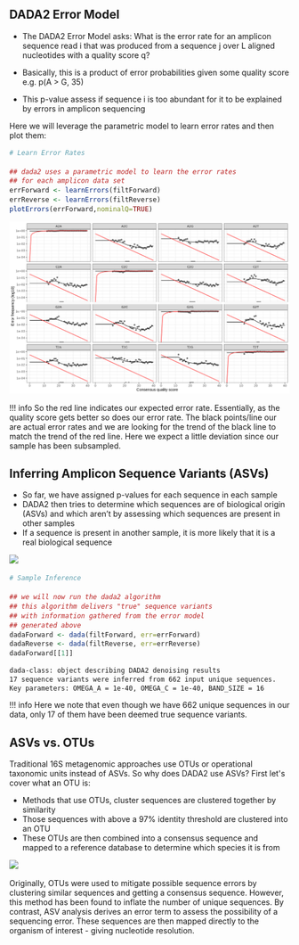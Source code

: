 ## DADA2 Error Model

- The DADA2 Error Model asks: What is the error rate for an amplicon sequence read i that was produced from a 
sequence j over L aligned nucleotides with a quality score q?

- Basically, this is a product of error probabilities given some quality score e.g. p(A > G, 35)

- This p-value assess if sequence i is too abundant for it to be explained by errors in amplicon sequencing

Here we will leverage the parametric model to learn error rates and then plot them:

```R
# Learn Error Rates

## dada2 uses a parametric model to learn the error rates
## for each amplicon data set
errForward <- learnErrors(filtForward)
errReverse <- learnErrors(filtReverse)
plotErrors(errForward,nominalQ=TRUE)
```

![](images/error-plot1.png)

!!! info
    So the red line indicates our expected error rate. Essentially, as the quality score gets better so does our error rate. 
    The black points/line our are actual error rates and we are looking for the trend of the black line to match the trend of the red line. 
    Here we expect a little deviation since our sample has been subsampled.

## Inferring Amplicon Sequence Variants (ASVs)

- So far, we have assigned p-values for each sequence in each sample
- DADA2 then tries to determine which sequences are of biological origin (ASVs) and which aren’t by assessing which sequences are present in other samples
- If a sequence is present in another sample, it is more likely that it is a real biological sequence

![](images/infer-asv.png)

```R
# Sample Inference

## we will now run the dada2 algorithm 
## this algorithm delivers "true" sequence variants
## with information gathered from the error model 
## generated above
dadaForward <- dada(filtForward, err=errForward)
dadaReverse <- dada(filtReverse, err=errReverse)
dadaForward[[1]]
```

```
dada-class: object describing DADA2 denoising results
17 sequence variants were inferred from 662 input unique sequences.
Key parameters: OMEGA_A = 1e-40, OMEGA_C = 1e-40, BAND_SIZE = 16
```

!!! info
    Here we note that even though we have 662 unique sequences in our data, only 17 of them have been deemed true sequence variants.

## ASVs vs. OTUs

Traditional 16S metagenomic approaches use OTUs or operational taxonomic units instead of ASVs. So why does DADA2 use ASVs? First let's cover what an OTU is:

- Methods that use OTUs, cluster sequences are clustered together by similarity 
- Those sequences with above a 97% identity threshold are clustered into an OTU
- These OTUs are then combined into a consensus sequence and mapped to a reference database to determine which species it is from

![](images/otu.png)

Originally, OTUs were used to mitigate possible sequence errors by clustering similar sequences and getting a consensus sequence. 
However, this method has been found to inflate the number of unique sequences. 
By contrast, ASV analysis derives an error term to assess the possibility of a sequencing error. 
These sequences are then mapped directly to the organism of interest - giving nucleotide resolution. 





